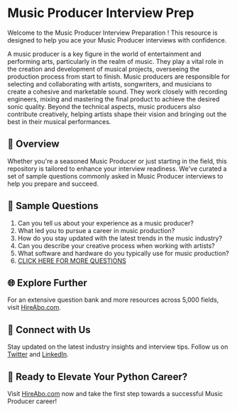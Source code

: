 # Music Producer Interview Prep

Welcome to the Music Producer Interview Preparation ! This resource is designed to help you ace your Music Producer interviews with confidence.

A music producer is a key figure in the world of entertainment and performing arts, particularly in the realm of music. They play a vital role in the creation and development of musical projects, overseeing the production process from start to finish. Music producers are responsible for selecting and collaborating with artists, songwriters, and musicians to create a cohesive and marketable sound. They work closely with recording engineers, mixing and mastering the final product to achieve the desired sonic quality. Beyond the technical aspects, music producers also contribute creatively, helping artists shape their vision and bringing out the best in their musical performances.

## 🚀 Overview

Whether you're a seasoned Music Producer or just starting in the field, this repository is tailored to enhance your interview readiness. We've curated a set of sample questions commonly asked in Music Producer interviews to help you prepare and succeed.

## 📝 Sample Questions

1. Can you tell us about your experience as a music producer?
2. What led you to pursue a career in music production?
3. How do you stay updated with the latest trends in the music industry?
4. Can you describe your creative process when working with artists?
5. What software and hardware do you typically use for music production?
6. [CLICK HERE FOR MORE QUESTIONS](https://hireabo.com/job/16_1_4/Music%20Producer)

## 🌐 Explore Further

For an extensive question bank and more resources across 5,000 fields, visit [HireAbo.com](https://www.hireabo.com).

## 📱 Connect with Us

Stay updated on the latest industry insights and interview tips. Follow us on [Twitter](https://twitter.com/hireabo) and [LinkedIn](https://www.linkedin.com/in/hire-abo-3609972a8/).

## 🚀 Ready to Elevate Your Python Career?

Visit [HireAbo.com](https://www.hireabo.com) now and take the first step towards a successful Music Producer career!